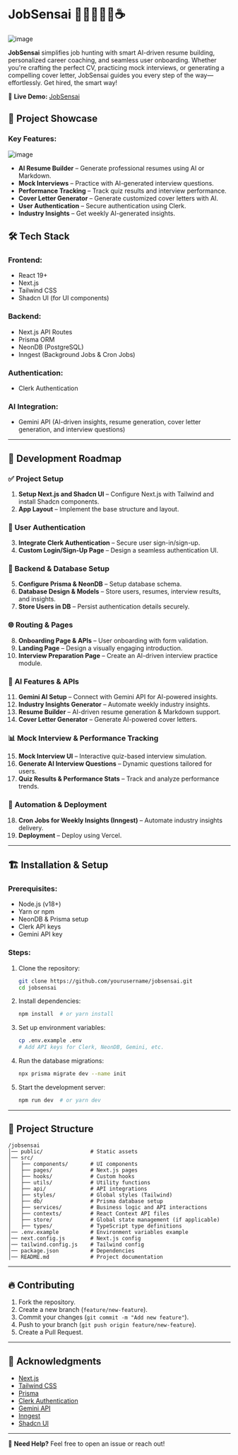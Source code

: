 # JobSensai 👨‍💼📄🧑‍💻☕

![image](https://github.com/user-attachments/assets/965b7d50-80c9-487e-a420-d89fd9dd22aa)


**JobSensai** simplifies job hunting with smart AI-driven resume building, personalized career coaching, and seamless user onboarding. Whether you're crafting the perfect CV, practicing mock interviews, or generating a compelling cover letter, JobSensai guides you every step of the way—effortlessly. Get hired, the smart way!

🔗 **Live Demo:** [JobSensai](https://jobsensai.vercel.app/)

## 🚀 Project Showcase

### Key Features:
![image](https://github.com/user-attachments/assets/4d41409a-9997-4e8f-ba59-6eb12ea675e0)


- **AI Resume Builder** – Generate professional resumes using AI or Markdown.
- **Mock Interviews** – Practice with AI-generated interview questions.
- **Performance Tracking** – Track quiz results and interview performance.
- **Cover Letter Generator** – Generate customized cover letters with AI.
- **User Authentication** – Secure authentication using Clerk.
- **Industry Insights** – Get weekly AI-generated insights.

## 🛠 Tech Stack

### **Frontend:**
- React 19+
- Next.js
- Tailwind CSS
- Shadcn UI (for UI components)

### **Backend:**
- Next.js API Routes
- Prisma ORM
- NeonDB (PostgreSQL)
- Inngest (Background Jobs & Cron Jobs)

### **Authentication:**
- Clerk Authentication

### **AI Integration:**
- Gemini API (AI-driven insights, resume generation, cover letter generation, and interview questions)

---

## 📌 Development Roadmap

### ✅ **Project Setup**

1. **Setup Next.js and Shadcn UI** – Configure Next.js with Tailwind and install Shadcn components.
2. **App Layout** – Implement the base structure and layout.

### 🔐 **User Authentication**

3. **Integrate Clerk Authentication** – Secure user sign-in/sign-up.
4. **Custom Login/Sign-Up Page** – Design a seamless authentication UI.

### 💾 **Backend & Database Setup**

5. **Configure Prisma & NeonDB** – Setup database schema.
6. **Database Design & Models** – Store users, resumes, interview results, and insights.
7. **Store Users in DB** – Persist authentication details securely.

### 🌐 **Routing & Pages**

8. **Onboarding Page & APIs** – User onboarding with form validation.
9. **Landing Page** – Design a visually engaging introduction.
10. **Interview Preparation Page** – Create an AI-driven interview practice module.

### 🧠 **AI Features & APIs**

11. **Gemini AI Setup** – Connect with Gemini API for AI-powered insights.
12. **Industry Insights Generator** – Automate weekly industry insights.
13. **Resume Builder** – AI-driven resume generation & Markdown support.
14. **Cover Letter Generator** – Generate AI-powered cover letters.

### 📊 **Mock Interview & Performance Tracking**

15. **Mock Interview UI** – Interactive quiz-based interview simulation.
16. **Generate AI Interview Questions** – Dynamic questions tailored for users.
17. **Quiz Results & Performance Stats** – Track and analyze performance trends.

### 🔄 **Automation & Deployment**

18. **Cron Jobs for Weekly Insights (Inngest)** – Automate industry insights delivery.
19. **Deployment** – Deploy using Vercel.

---

## 🏗 Installation & Setup

### Prerequisites:

- Node.js (v18+)
- Yarn or npm
- NeonDB & Prisma setup
- Clerk API keys
- Gemini API key

### Steps:

1. Clone the repository:
   ```sh
   git clone https://github.com/yourusername/jobsensai.git
   cd jobsensai
   ```
2. Install dependencies:
   ```sh
   npm install  # or yarn install
   ```
3. Set up environment variables:
   ```sh
   cp .env.example .env
   # Add API keys for Clerk, NeonDB, Gemini, etc.
   ```
4. Run the database migrations:
   ```sh
   npx prisma migrate dev --name init
   ```
5. Start the development server:
   ```sh
   npm run dev  # or yarn dev
   ```

---

## 📂 Project Structure

```
/jobsensai
│── public/               # Static assets
│── src/
│   ├── components/       # UI components
│   ├── pages/            # Next.js pages
│   ├── hooks/            # Custom hooks
│   ├── utils/            # Utility functions
│   ├── api/              # API integrations
│   ├── styles/           # Global styles (Tailwind)
│   ├── db/               # Prisma database setup
│   ├── services/         # Business logic and API interactions
│   ├── contexts/         # React Context API files
│   ├── store/            # Global state management (if applicable)
│   ├── types/            # TypeScript type definitions
│── .env.example          # Environment variables example
│── next.config.js        # Next.js config
│── tailwind.config.js    # Tailwind config
│── package.json          # Dependencies
│── README.md             # Project documentation
```

---

## 🔥 Contributing

1. Fork the repository.
2. Create a new branch (`feature/new-feature`).
3. Commit your changes (`git commit -m "Add new feature"`).
4. Push to your branch (`git push origin feature/new-feature`).
5. Create a Pull Request.

---

## 🙌 Acknowledgments

- [Next.js](https://nextjs.org/)
- [Tailwind CSS](https://tailwindcss.com/)
- [Prisma](https://www.prisma.io/)
- [Clerk Authentication](https://clerk.dev/)
- [Gemini API](https://ai.google.com/gemini/)
- [Inngest](https://www.inngest.com/)
- [Shadcn UI](https://ui.shadcn.com/)

---

📧 **Need Help?** Feel free to open an issue or reach out!



